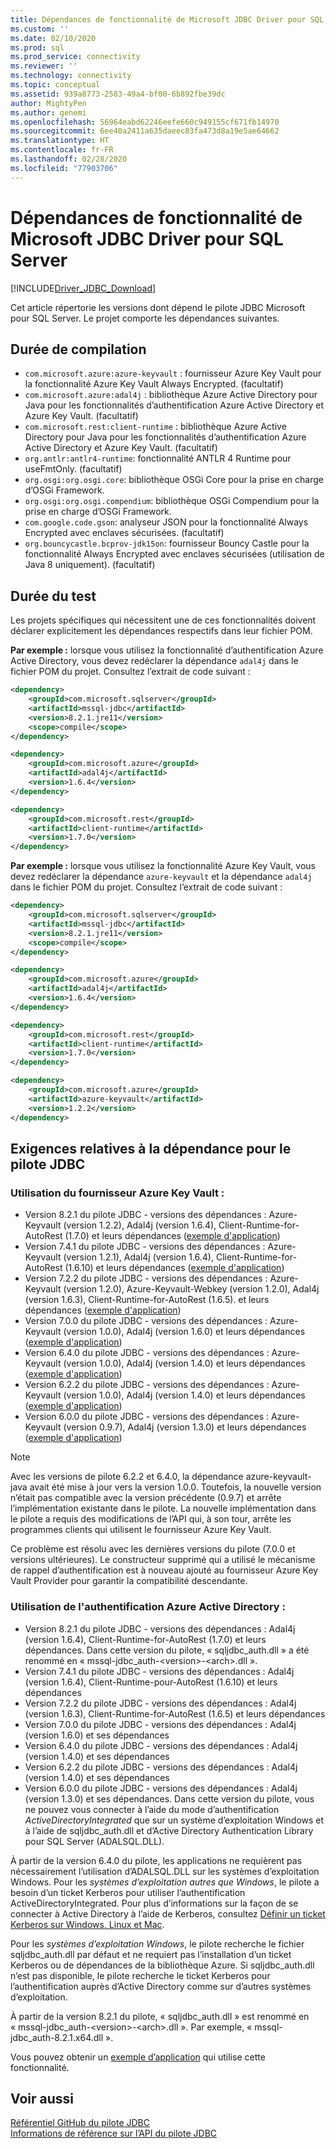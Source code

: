 ```yaml
---
title: Dépendances de fonctionnalité de Microsoft JDBC Driver pour SQL Server | Microsoft Docs
ms.custom: ''
ms.date: 02/10/2020
ms.prod: sql
ms.prod_service: connectivity
ms.reviewer: ''
ms.technology: connectivity
ms.topic: conceptual
ms.assetid: 939a8773-2583-49a4-bf00-6b892fbe39dc
author: MightyPen
ms.author: genemi
ms.openlocfilehash: 56964eabd62246eefe660c949155cf671fb14970
ms.sourcegitcommit: 6ee40a2411a635daeec83fa473d8a19e5ae64662
ms.translationtype: HT
ms.contentlocale: fr-FR
ms.lasthandoff: 02/28/2020
ms.locfileid: "77903706"
---
```

# <a name="feature-dependencies-of-the-microsoft-jdbc-driver-for-sql-server"></a>Dépendances de fonctionnalité de Microsoft JDBC Driver pour SQL Server

[!INCLUDE[Driver_JDBC_Download](../../includes/driver_jdbc_download.md)]

Cet article répertorie les versions dont dépend le pilote JDBC Microsoft pour SQL Server. Le projet comporte les dépendances suivantes.

## <a name="compile-time"></a>Durée de compilation

 - `com.microsoft.azure:azure-keyvault` : fournisseur Azure Key Vault pour la fonctionnalité Azure Key Vault Always Encrypted. (facultatif)
 - `com.microsoft.azure:adal4j` : bibliothèque Azure Active Directory pour Java pour les fonctionnalités d’authentification Azure Active Directory et Azure Key Vault. (facultatif)
 - `com.microsoft.rest:client-runtime` : bibliothèque Azure Active Directory pour Java pour les fonctionnalités d’authentification Azure Active Directory et Azure Key Vault. (facultatif)
 - `org.antlr:antlr4-runtime`: fonctionnalité ANTLR 4 Runtime pour useFmtOnly. (facultatif)
 - `org.osgi:org.osgi.core`: bibliothèque OSGi Core pour la prise en charge d’OSGi Framework.
 - `org.osgi:org.osgi.compendium`: bibliothèque OSGi Compendium pour la prise en charge d’OSGi Framework.
 - `com.google.code.gson`: analyseur JSON pour la fonctionnalité Always Encrypted avec enclaves sécurisées. (facultatif)
 - `org.bouncycastle.bcprov-jdk15on`: fournisseur Bouncy Castle pour la fonctionnalité Always Encrypted avec enclaves sécurisées (utilisation de Java 8 uniquement). (facultatif)

## <a name="test-time"></a>Durée du test

Les projets spécifiques qui nécessitent une de ces fonctionnalités doivent déclarer explicitement les dépendances respectifs dans leur fichier POM.

**Par exemple :** lorsque vous utilisez la fonctionnalité d’authentification Azure Active Directory, vous devez redéclarer la dépendance `adal4j` dans le fichier POM du projet. Consultez l’extrait de code suivant :

```xml
<dependency>
    <groupId>com.microsoft.sqlserver</groupId>
    <artifactId>mssql-jdbc</artifactId>
    <version>8.2.1.jre11</version>
    <scope>compile</scope>
</dependency>

<dependency>
    <groupId>com.microsoft.azure</groupId>
    <artifactId>adal4j</artifactId>
    <version>1.6.4</version>
</dependency>

<dependency>
    <groupId>com.microsoft.rest</groupId>
    <artifactId>client-runtime</artifactId>
    <version>1.7.0</version>
</dependency>
```

**Par exemple :** lorsque vous utilisez la fonctionnalité Azure Key Vault, vous devez redéclarer la dépendance `azure-keyvault` et la dépendance `adal4j` dans le fichier POM du projet. Consultez l’extrait de code suivant :

```xml
<dependency>
    <groupId>com.microsoft.sqlserver</groupId>
    <artifactId>mssql-jdbc</artifactId>
    <version>8.2.1.jre11</version>
    <scope>compile</scope>
</dependency>

<dependency>
    <groupId>com.microsoft.azure</groupId>
    <artifactId>adal4j</artifactId>
    <version>1.6.4</version>
</dependency>

<dependency>
    <groupId>com.microsoft.rest</groupId>
    <artifactId>client-runtime</artifactId>
    <version>1.7.0</version>
</dependency>

<dependency>
    <groupId>com.microsoft.azure</groupId>
    <artifactId>azure-keyvault</artifactId>
    <version>1.2.2</version>
</dependency>
```

## <a name="dependency-requirements-for-the-jdbc-driver"></a>Exigences relatives à la dépendance pour le pilote JDBC

### <a name="working-with-the-azure-key-vault-provider"></a>Utilisation du fournisseur Azure Key Vault :

- Version 8.2.1 du pilote JDBC - versions des dépendances : Azure-Keyvault (version 1.2.2), Adal4j (version 1.6.4), Client-Runtime-for-AutoRest (1.7.0) et leurs dépendances ([exemple d'application](../../connect/jdbc/azure-key-vault-sample-version-7.0.md))
- Version 7.4.1 du pilote JDBC - versions des dépendances : Azure-Keyvault (version 1.2.1), Adal4j (version 1.6.4), Client-Runtime-for-AutoRest (1.6.10) et leurs dépendances ([exemple d'application](../../connect/jdbc/azure-key-vault-sample-version-7.0.md))
- Version 7.2.2 du pilote JDBC - versions des dépendances : Azure-Keyvault (version 1.2.0), Azure-Keyvault-Webkey (version 1.2.0), Adal4j (version 1.6.3), Client-Runtime-for-AutoRest (1.6.5). et leurs dépendances ([exemple d'application](../../connect/jdbc/azure-key-vault-sample-version-7.0.md))
- Version 7.0.0 du pilote JDBC - versions des dépendances : Azure-Keyvault (version 1.0.0), Adal4j (version 1.6.0) et leurs dépendances ([exemple d'application](../../connect/jdbc/azure-key-vault-sample-version-7.0.md))
- Version 6.4.0 du pilote JDBC - versions des dépendances : Azure-Keyvault (version 1.0.0), Adal4j (version 1.4.0) et leurs dépendances ([exemple d'application](../../connect/jdbc/azure-key-vault-sample-version-6.2.2.md))
- Version 6.2.2 du pilote JDBC - versions des dépendances : Azure-Keyvault (version 1.0.0), Adal4j (version 1.4.0) et leurs dépendances ([exemple d'application](../../connect/jdbc/azure-key-vault-sample-version-6.2.2.md))
- Version 6.0.0 du pilote JDBC - versions des dépendances : Azure-Keyvault (version 0.9.7), Adal4j (version 1.3.0) et leurs dépendances ([exemple d'application](../../connect/jdbc/azure-key-vault-sample-version-6.0.0.md))

> [!NOTE]
> Avec les versions de pilote 6.2.2 et 6.4.0, la dépendance azure-keyvault-java avait été mise à jour vers la version 1.0.0. Toutefois, la nouvelle version n’était pas compatible avec la version précédente (0.9.7) et arrête l’implémentation existante dans le pilote. La nouvelle implémentation dans le pilote a requis des modifications de l’API qui, à son tour, arrête les programmes clients qui utilisent le fournisseur Azure Key Vault.
>
> Ce problème est résolu avec les dernières versions du pilote (7.0.0 et versions ultérieures). Le constructeur supprimé qui a utilisé le mécanisme de rappel d’authentification est à nouveau ajouté au fournisseur Azure Key Vault Provider pour garantir la compatibilité descendante.

### <a name="working-with-azure-active-directory-authentication"></a>Utilisation de l'authentification Azure Active Directory :

- Version 8.2.1 du pilote JDBC - versions des dépendances : Adal4j (version 1.6.4), Client-Runtime-for-AutoRest (1.7.0) et leurs dépendances. Dans cette version du pilote, « sqljdbc_auth.dll » a été renommé en « mssql-jdbc_auth-\<version>-\<arch>.dll ».
- Version 7.4.1 du pilote JDBC - versions des dépendances : Adal4j (version 1.6.4), Client-Runtime-pour-AutoRest (1.6.10) et leurs dépendances
- Version 7.2.2 du pilote JDBC - versions des dépendances : Adal4j (version 1.6.3), Client-Runtime-for-AutoRest (1.6.5) et leurs dépendances
- Version 7.0.0 du pilote JDBC - versions des dépendances : Adal4j (version 1.6.0) et ses dépendances
- Version 6.4.0 du pilote JDBC - versions des dépendances : Adal4j (version 1.4.0) et ses dépendances
- Version 6.2.2 du pilote JDBC - versions des dépendances : Adal4j (version 1.4.0) et ses dépendances
- Version 6.0.0 du pilote JDBC - versions des dépendances : Adal4j (version 1.3.0) et ses dépendances. Dans cette version du pilote, vous ne pouvez vous connecter à l’aide du mode d’authentification _ActiveDirectoryIntegrated_ que sur un système d’exploitation Windows et à l’aide de sqljdbc_auth.dll et d’Active Directory Authentication Library pour SQL Server (ADALSQL.DLL).

À partir de la version 6.4.0 du pilote, les applications ne requièrent pas nécessairement l’utilisation d’ADALSQL.DLL sur les systèmes d’exploitation Windows. Pour les *systèmes d’exploitation autres que Windows*, le pilote a besoin d’un ticket Kerberos pour utiliser l’authentification ActiveDirectoryIntegrated. Pour plus d’informations sur la façon de se connecter à Active Directory à l’aide de Kerberos, consultez [Définir un ticket Kerberos sur Windows, Linux et Mac](https://docs.microsoft.com/sql/connect/jdbc/connecting-using-azure-active-directory-authentication#set-kerberos-ticket-on-windows-linux-and-mac).

Pour les *systèmes d’exploitation Windows*, le pilote recherche le fichier sqljdbc_auth.dll par défaut et ne requiert pas l’installation d’un ticket Kerberos ou de dépendances de la bibliothèque Azure. Si sqljdbc_auth.dll n’est pas disponible, le pilote recherche le ticket Kerberos pour l’authentification auprès d’Active Directory comme sur d’autres systèmes d’exploitation.

À partir de la version 8.2.1 du pilote, « sqljdbc_auth.dll » est renommé en « mssql-jdbc_auth-\<version>-\<arch>.dll ». Par exemple, « mssql-jdbc_auth-8.2.1.x64.dll ».

Vous pouvez obtenir un [exemple d’application](../../connect/jdbc/connecting-using-azure-active-directory-authentication.md) qui utilise cette fonctionnalité.

## <a name="see-also"></a>Voir aussi

[Référentiel GitHub du pilote JDBC](https://github.com/microsoft/mssql-jdbc)  
[Informations de référence sur l’API du pilote JDBC](../../connect/jdbc/reference/jdbc-driver-api-reference.md)

